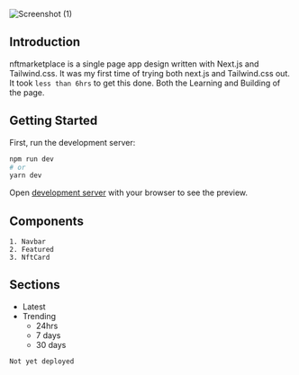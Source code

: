 ![Screenshot (1)](https://user-images.githubusercontent.com/64374109/150680309-6266925b-483a-4129-b795-8c9f2f4bbcd2.png)

## Introduction

nftmarketplace is a single page app design written with Next.js and Tailwind.css.
It was my first time of trying both next.js and Tailwind.css out.
It took `less than 6hrs` to get this done. Both the Learning and Building of the page.

## Getting Started

First, run the development server:

```bash
npm run dev
# or
yarn dev
```

Open [development server](http://localhost:3000) with your browser to see the preview.

## Components
```
1. Navbar
2. Featured
3. NftCard
```

## Sections

- Latest
- Trending
  - 24hrs
  - 7 days
  - 30 days


```Not yet deployed```
